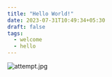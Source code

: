 ```yaml
---
title: "Hello World!"
date: 2023-07-31T10:49:34+05:30
draft: false
tags:
  - welcome
  - hello
---
```


![attempt.jpg](../attempt.jpg)
